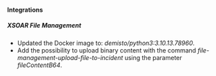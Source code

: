 #### Integrations
##### XSOAR File Management
- Updated the Docker image to: *demisto/python3:3.10.13.78960*.
- Add the possibility to upload binary content with the command *file-management-upload-file-to-incident* using the parameter *fileContentB64*.